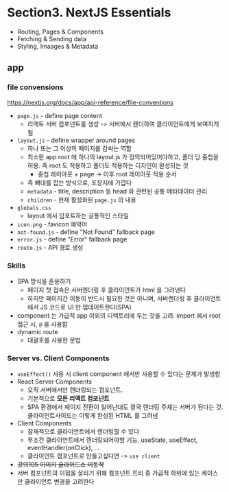 # Section3. NextJS Essentials

- Routing, Pages & Components
- Fetching & Sending data
- Styling, Imaages & Metadata

## app

### file convensions

https://nextjs.org/docs/app/api-reference/file-conventions

- `page.js` - define page content
  - 리액트 서버 컴포넌트를 생성 -> 서버에서 렌더하여 클라이언트에게 보여지게 됨
- `layout.js` - define wrapper around pages
  - 하나 또는 그 이상의 페이지를 감싸는 역할
  - 최소한 app root 에 하나의 layout.js 가 정의되어있어야하고, 폴더 당 중첩을 허용. 즉 root 도 적용하고 폴더도 적용하는 디자인이 완성되는 것
    - 중첩 레이아웃 + page -> 이후 root 레이아웃 적용 순서
  - 즉 뼈대를 잡는 방식으로, 포장지에 가깝다
  - `metadata` - title, description 등 head 와 관련된 공통 메타데이터 관리
  - `children` - 현재 활성화된 `page.js` 의 내용
- `globals.css`
  - layout 에서 임포트하는 공통적인 스타일
- `icon.png` - favicon 예약어
- `not-found.js` - define "Not Found" fallback page
- `error.js` - define "Error" fallback page
- `route.js` - API 경로 생성

### Skills

- SPA 방식을 혼용하기
  - 페이지 첫 접속은 서버렌더링 후 클라이언트가 html 을 그려낸다
  - 하지만 페이지간 이동이 반드시 필요한 것은 아니며, 서버렌더링 후 클라이언트에서 JS 코드로 UI 만 업데이트한다(SPA)
- component 는 가급적 app 이외의 디렉토리에 두는 것을 고려. import 에서 root 접근 시, `@` 을 사용함
- dynamic route
  - 대괄호를 사용한 문법

### Server vs. Client Components

- `useEffect()` 사용 시 client component 에서만 사용할 수 있다는 문제가 발생함
- React Server Components
  - 오직 서버에서만 렌더링되는 컴포넌트.
  - 기본적으로 **모든 리액트 컴포넌트**
  - SPA 환경에서 페이지 전환이 일어난대도 결국 렌더링 주체는 서버가 된다는 것. 클라이언트사이드는 이렇게 완성된 HTML 를 그려냄
- Client Components
  - 잠재적으로 클라이언트에서 렌더링할 수 있다
  - 무조건 클라이언트에서 렌더링되어야할 기능. useState, useEffect, eventHandler(onClick), ...
  - 클라이언트 컴포넌트로 만들고싶다면 -> `use client`
- ~~강의105 이미지 슬라이드쇼 미동작~~
- 서버 컴포넌트의 이점을 살리기 위해 컴포넌트 트리 중 가급적 하위에 있는 케이스만 클라이언트 변경을 고려한다
